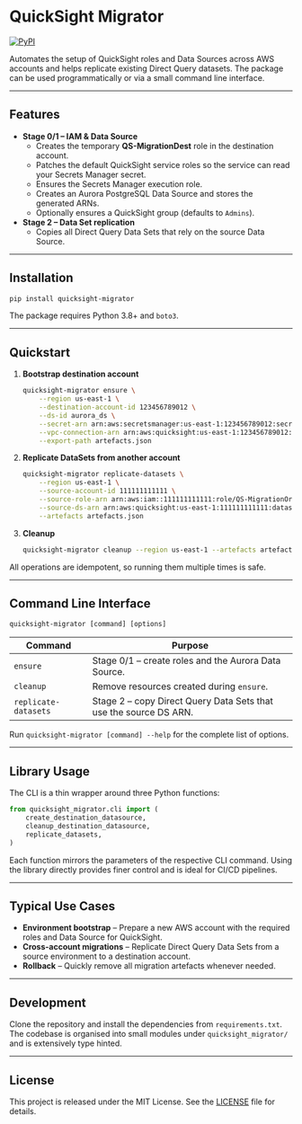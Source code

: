 # QuickSight Migrator

[![PyPI](https://img.shields.io/pypi/v/quicksight-migrator.svg)](https://pypi.org/project/quicksight-migrator/)

Automates the setup of QuickSight roles and Data Sources across AWS accounts and helps replicate existing Direct Query datasets. The package can be used programmatically or via a small command line interface.

---

## Features

* **Stage 0/1 – IAM & Data Source**
  - Creates the temporary **QS-MigrationDest** role in the destination account.
  - Patches the default QuickSight service roles so the service can read your Secrets Manager secret.
  - Ensures the Secrets Manager execution role.
  - Creates an Aurora PostgreSQL Data Source and stores the generated ARNs.
  - Optionally ensures a QuickSight group (defaults to `Admins`).
* **Stage 2 – Data Set replication**
  - Copies all Direct Query Data Sets that rely on the source Data Source.

---

## Installation

```bash
pip install quicksight-migrator
```

The package requires Python 3.8+ and `boto3`.

---

## Quickstart

1. **Bootstrap destination account**

   ```bash
   quicksight-migrator ensure \
       --region us-east-1 \
       --destination-account-id 123456789012 \
       --ds-id aurora_ds \
       --secret-arn arn:aws:secretsmanager:us-east-1:123456789012:secret:MySecret \
       --vpc-connection-arn arn:aws:quicksight:us-east-1:123456789012:vpcConnection/abc123 \
       --export-path artefacts.json
   ```

2. **Replicate DataSets from another account**

   ```bash
   quicksight-migrator replicate-datasets \
       --region us-east-1 \
       --source-account-id 111111111111 \
       --source-role-arn arn:aws:iam::111111111111:role/QS-MigrationOrigin \
       --source-ds-arn arn:aws:quicksight:us-east-1:111111111111:datasource/xyz987 \
       --artefacts artefacts.json
   ```

3. **Cleanup**

   ```bash
   quicksight-migrator cleanup --region us-east-1 --artefacts artefacts.json
   ```

All operations are idempotent, so running them multiple times is safe.

---

## Command Line Interface

```
quicksight-migrator [command] [options]
```

| Command              | Purpose                                                          |
| -------------------- | ---------------------------------------------------------------- |
| `ensure`             | Stage 0/1 – create roles and the Aurora Data Source.             |
| `cleanup`            | Remove resources created during `ensure`.                        |
| `replicate-datasets` | Stage 2 – copy Direct Query Data Sets that use the source DS ARN. |

Run `quicksight-migrator [command] --help` for the complete list of options.

---

## Library Usage

The CLI is a thin wrapper around three Python functions:

```python
from quicksight_migrator.cli import (
    create_destination_datasource,
    cleanup_destination_datasource,
    replicate_datasets,
)
```

Each function mirrors the parameters of the respective CLI command. Using the library directly provides finer control and is ideal for CI/CD pipelines.

---

## Typical Use Cases

* **Environment bootstrap** – Prepare a new AWS account with the required roles and Data Source for QuickSight.
* **Cross-account migrations** – Replicate Direct Query Data Sets from a source environment to a destination account.
* **Rollback** – Quickly remove all migration artefacts whenever needed.

---

## Development

Clone the repository and install the dependencies from `requirements.txt`. The codebase is organised into small modules under `quicksight_migrator/` and is extensively type hinted.

---

## License

This project is released under the MIT License. See the [LICENSE](LICENSE) file for details.
